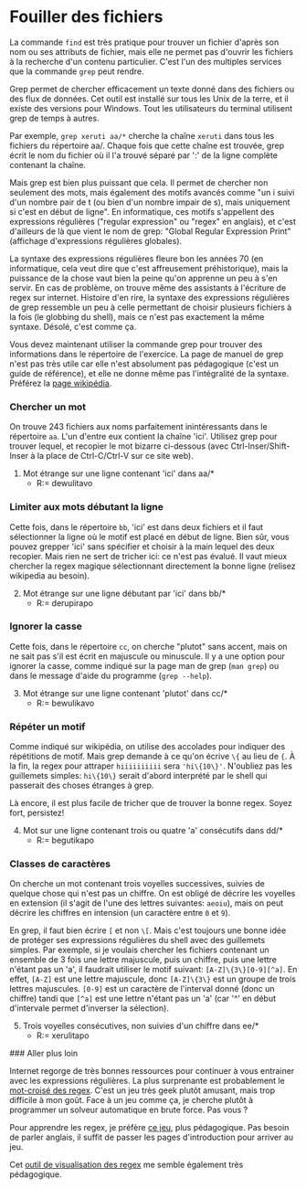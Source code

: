 # Fouiller des fichiers

La commande ```find``` est très pratique pour trouver un fichier
d'après son nom ou ses attributs de fichier, mais elle ne permet pas
d'ouvrir les fichiers à la recherche d'un contenu particulier. C'est
l'un des multiples services que la commande ```grep``` peut rendre.

Grep permet de chercher efficacement un texte donné dans des fichiers
ou des flux de données.  Cet outil est installé sur tous les Unix de
la terre, et il existe des versions pour Windows. Tout les
utilisateurs du terminal utilisent grep de temps à autres.

Par exemple, ```grep xeruti aa/*``` cherche la chaîne
``xeruti`` dans tous les fichiers du répertoire aa/. Chaque fois que
cette chaîne est trouvée, grep écrit le nom du fichier où il l'a
trouvé séparé par ':' de la ligne complète contenant la chaîne.

Mais grep est bien plus puissant que cela. Il permet de chercher non
seulement des mots, mais également des motifs avancés comme "un i
suivi d'un nombre pair de t (ou bien d'un nombre impair de s), mais
uniquement si c'est en début de ligne". En informatique, ces motifs
s'appellent des expressions régulières ("regular expression" ou "regex"
en anglais), et c'est d'ailleurs de là que vient le nom de grep:
"Global Regular Expression Print" (affichage d'expressions
régulières globales). 

La syntaxe des expressions régulières fleure bon les années 70 (en
informatique, cela veut dire que c'est affreusement préhistorique),
mais la puissance de la chose vaut bien la peine qu'on apprenne un peu
à s'en servir. En cas de problème, on trouve même des assistants à
l'écriture de regex sur internet. Histoire d'en rire, la syntaxe des
expressions régulières de grep ressemble un peu à celle permettant de
choisir plusieurs fichiers à la fois (le globbing du shell), mais ce
n'est pas exactement la même syntaxe. Désolé, c'est comme ça.

Vous devez maintenant utiliser la commande grep pour trouver des
informations dans le répertoire de l'exercice. La page de manuel de
grep n'est pas très utile car elle n'est absolument pas pédagogique
(c'est un guide de référence), et elle ne donne même pas l'intégralité
de la syntaxe. Préférez la [page
wikipédia](https://fr.wikipedia.org/wiki/Expression_r%C3%A9guli%C3%A8re#Utilisation).

### Chercher un mot

On trouve 243 fichiers aux noms parfaitement inintéressants dans le répertoire
``aa``. L'un d'entre eux contient la chaîne 'ici'. Utilisez grep pour trouver
lequel, et recopier le mot bizarre ci-dessous (avec
Ctrl-Inser/Shift-Inser à la place de Ctrl-C/Ctrl-V sur ce site web).

1. Mot étrange sur une ligne contenant 'ici' dans aa/*
    - R:= dewulitavo

### Limiter aux mots débutant la ligne

Cette fois, dans le répertoire ``bb``,
'ici' est dans deux fichiers et il faut sélectionner la
ligne où le motif est placé en début de ligne. Bien sûr, vous pouvez
grepper 'ici' sans spécifier et choisir à la main lequel des deux
recopier. Mais rien ne sert de tricher ici: ce n'est pas évalué. Il
vaut mieux chercher la regex magique sélectionnant directement la
bonne ligne (relisez wikipedia au besoin).

2. Mot étrange sur une ligne débutant par 'ici' dans bb/*
    - R:= derupirapo

### Ignorer la casse

Cette fois, dans le répertoire ``cc``,
on cherche "plutot" sans accent, mais on ne sait pas s'il
est écrit en majuscule ou minuscule. Il y a une option pour ignorer la
casse, comme indiqué sur la page man de grep (```man grep```)
ou dans le message d'aide du programme (```grep --help```).

3. Mot étrange sur une ligne contenant 'plutot' dans cc/*
    - R:= bewulikavo

### Répéter un motif

Comme indiqué sur wikipédia, on utilise des accolades pour indiquer
des répétitions de motif. Mais grep demande à ce qu'on écrive ``\{`` au
lieu de ``{``. À la fin, la regex pour attraper ``hiiiiiiiiii`` sera
``'hi\{10\}'``. N'oubliez pas les guillemets simples: ``hi\{10\}``
serait d'abord interprété par le shell qui passerait des choses
étranges à grep.

Là encore, il est plus facile de tricher que de trouver la bonne
regex. Soyez fort, persistez!

4. Mot sur une ligne contenant trois ou quatre 'a' consécutifs dans dd/*
    - R:= begutikapo

### Classes de caractères

On cherche un mot contenant trois voyelles successives, suivies de
quelque chose qui n'est pas un chiffre. On est obligé de décrire les
voyelles en extension (il s'agit de l'une des lettres suivantes:
``aeoiu``), mais on peut décrire les chiffres en intension (un
caractère entre ``0`` et ``9``).

En grep, il faut bien écrire ``[`` et non ``\[``. Mais c'est toujours
une bonne idée de protéger ses expressions régulières du shell avec
des guillemets simples. Par exemple, si je voulais chercher les
fichiers contenant un ensemble de 3 fois une lettre majuscule, puis un
chiffre, puis une lettre n'étant pas un 'a', il faudrait utiliser le
motif suivant: `[A-Z]\{3\}[0-9][^a]`. En effet, `[A-Z]` est une lettre
majuscule, donc `[A-Z]\{3\}` est un groupe de trois lettres
majuscules. `[0-9]` est un caractère de l'interval donné (donc un
chiffre) tandi que `[^a]` est une lettre n'étant pas un 'a' (car '^'
en début d'intervale permet d'inverser la sélection).

5. Trois voyelles consécutives, non suivies d'un chiffre dans ee/*
    - R:= xerulitapo

### Aller plus loin

Internet regorge de très bonnes ressources pour continuer à vous
entrainer avec les expressions régulières. La plus surprenante est
probablement le [mot-croisé des regex](https://regexcrossword.com).
C'est un jeu très geek plutôt amusant, mais trop difficile à mon goût.
Face à un jeu comme ça, je cherche plutôt à programmer un solveur
automatique en brute force. Pas vous ?

Pour apprendre les regex, je préfère [ce jeu](http://play.inginf.units.it/),
plus pédagogique. Pas besoin de parler anglais, il suffit de passer
les pages d'introduction pour arriver au jeu.

Cet [outil de visualisation des regex](https://jex.im/regulex/) me
semble également très pédagogique.

<div id="tg-feedback" class="alert" role="alert" style="display: none">

Grep est l'un des outils fondamentaux pour tirer le plein parti de son
terminal, et comme vous le voyez, il n'est pas si complexe à utiliser.

Vous pouvez maintenant passer à l'exercice suivant avec ```shutorial
run piping```. Vous pouvez aussi consulter la liste des exercices
existants avec ```shutorial list```.

</div>

